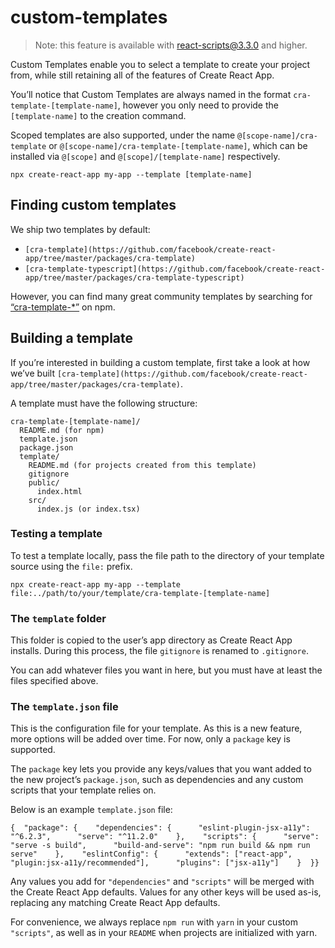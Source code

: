 # custom-templates

> Note: this feature is available with react-scripts@3.3.0 and higher.

Custom Templates enable you to select a template to create your project from, while still retaining all of the features of Create React App.

You’ll notice that Custom Templates are always named in the format `cra-template-[template-name]`, however you only need to provide the `[template-name]` to the creation command.

Scoped templates are also supported, under the name `@[scope-name]/cra-template` or `@[scope-name]/cra-template-[template-name]`, which can be installed via `@[scope]` and `@[scope]/[template-name]` respectively.

    npx create-react-app my-app --template [template-name]

## Finding custom templates

We ship two templates by default:

- `[cra-template](https://github.com/facebook/create-react-app/tree/master/packages/cra-template)`
- `[cra-template-typescript](https://github.com/facebook/create-react-app/tree/master/packages/cra-template-typescript)`

However, you can find many great community templates by searching for [“cra-template-\*”](https://www.npmjs.com/search?q=cra-template-*) on npm.

## Building a template

If you’re interested in building a custom template, first take a look at how we’ve built `[cra-template](https://github.com/facebook/create-react-app/tree/master/packages/cra-template)`.

A template must have the following structure:

    cra-template-[template-name]/
      README.md (for npm)
      template.json
      package.json
      template/
        README.md (for projects created from this template)
        gitignore
        public/
          index.html
        src/
          index.js (or index.tsx)

### Testing a template

To test a template locally, pass the file path to the directory of your template source using the `file:` prefix.

    npx create-react-app my-app --template file:../path/to/your/template/cra-template-[template-name]

### The `template` folder

This folder is copied to the user’s app directory as Create React App installs. During this process, the file `gitignore` is renamed to `.gitignore`.

You can add whatever files you want in here, but you must have at least the files specified above.

### The `template.json` file

This is the configuration file for your template. As this is a new feature, more options will be added over time. For now, only a `package` key is supported.

The `package` key lets you provide any keys/values that you want added to the new project’s `package.json`, such as dependencies and any custom scripts that your template relies on.

Below is an example `template.json` file:

    {  "package": {    "dependencies": {      "eslint-plugin-jsx-a11y": "^6.2.3",      "serve": "^11.2.0"    },    "scripts": {      "serve": "serve -s build",      "build-and-serve": "npm run build && npm run serve"    },    "eslintConfig": {      "extends": ["react-app", "plugin:jsx-a11y/recommended"],      "plugins": ["jsx-a11y"]    }  }}

Any values you add for `"dependencies"` and `"scripts"` will be merged with the Create React App defaults. Values for any other keys will be used as-is, replacing any matching Create React App defaults.

For convenience, we always replace `npm run` with `yarn` in your custom `"scripts"`, as well as in your `README` when projects are initialized with yarn.
